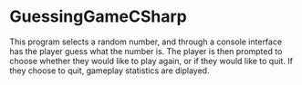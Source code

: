 # GuessingGameCSharp

This program selects a random number, and through a console interface has the player guess what the number is.
The player is then prompted to choose whether they would like to play again, or if they would like to quit.
If they choose to quit, gameplay statistics are diplayed.
